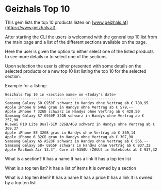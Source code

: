 # Geizhals Top 10

This gem lists the top 10 products listen on [www.geizhals.at](https://www.geizhals.at).

After starting the CLI the users is welcomed with the general top 10 list from the main page and a list of the different
sections available on the page.

Here the user is given the option to either select one of the listed products to see more details or to select one of the
sections.

Upon selection the user is either presented with some details on the selected products or a new top 10 list listing the 
top 10 for the selected section.

Example for a listing:
```
Geizhals Top 10 in <section name> on <today's date>
---------------------------------------------------
Samsung Galaxy S8 G950F schwarz in Handys ohne Vertrag ab € 780,95
Apple iPhone 8 64GB grau in Handys ohne Vertrag ab € 579,--
Apple iPhone 7 32GB schwarz in Handys ohne Vertrag ab € 428,50
Samsung Galaxy S7 G930F 32GB schwarz in Handys ohne Vertrag ab € 257,90
Huawei P10 Lite Dual-SIM 32GB/4GB schwarz in Handys ohne Vertrag ab € 309,37
Apple iPhone SE 32GB grau in Handys ohne Vertrag ab € 369,14
Apple iPhone 6 32GB grau in Handys ohne Vertrag ab € 307,90
Samsung Galaxy A5 A520F schwarz in Handys ohne Vertrag ab € 565,--
Samsung Galaxy S8+ G955F schwarz in Handys ohne Vertrag ab € 937,32
Apple MacBook Air 13.3", Core i5-5350U (Z0UU) in Notebooks ab € 937,32
```

What is a section?
It has a name
It has a link
It has a top ten list

What is a top ten list?
It has a list of items
It is owned by a section

What is a top ten item?
It has a name
It has a price
It has a link
It is owned by a top ten list

